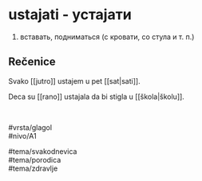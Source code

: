 # ustajati - устајати

1. вставать, подниматься (с кровати, со стула и т. п.)  

## Rečenice

Svako [[jutro]] ustajem u pet [[sat|sati]].  

Deca su [[rano]] ustajala da bi stigla u [[škola|školu]].  

<br>

#vrsta/glagol  
#nivo/A1  

#tema/svakodnevica  
#tema/porodica  
#tema/zdravlje  

